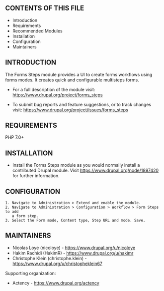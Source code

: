 CONTENTS OF THIS FILE
---------------------

 * Introduction
 * Requirements
 * Recommended Modules
 * Installation
 * Configuration
 * Maintainers


INTRODUCTION
------------

The Forms Steps module provides a UI to create forms workflows using forms
modes. It creates quick and configurable multisteps forms.

 * For a full description of the module visit:
   https://www.drupal.org/project/forms_steps

 * To submit bug reports and feature suggestions, or to track changes visit:
   https://www.drupal.org/project/issues/forms_steps


REQUIREMENTS
------------

PHP 7.0+


INSTALLATION
------------

 * Install the Forms Steps module as you would normally install a contributed
   Drupal module. Visit https://www.drupal.org/node/1897420 for further
   information.


CONFIGURATION
-------------

    1. Navigate to Administration > Extend and enable the module.
    2. Navigate to Administration > Configuration > Workflow > Form Steps to add
       a form step.
    3. Select the Form mode, Content type, Step URL and mode. Save.


MAINTAINERS
-----------

 * Nicolas Loye (nicoloye) - https://www.drupal.org/u/nicoloye
 * Hakim Rachidi (HakimR) - https://www.drupal.org/u/hakimr
 * Christophe Klein (christophe.klein) - 
 https://www.drupal.org/u/christopheklein67

Supporting organization:

 * Actency - https://www.drupal.org/actency
